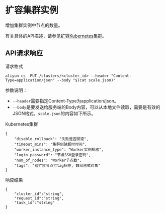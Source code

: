 # 扩容集群实例

增加集群实例中节点的数量。

有关具体的API描述，请参见[扩容Kubernetes集群](/cn.zh-CN/API参考/集群/扩容集群/扩容Kubernetes集群.md)。

## API请求响应

请求格式

```
aliyun cs  PUT /clusters/<cluster_id> --header "Content-Type=application/json" --body "$(cat scale.json)"
```

参数说明：

-   `--header`需要指定Content-Type为application/json。
-   `--body`是要发送给服务端的Body内容，可以从本地文件读取，需要是有效的JSON格式。`scale.json`的内容如下所示。

Kubernetes集群

```
{
    "disable_rollback": "失败是否回滚",
    "timeout_mins": "集群创建超时时间",
    "worker_instance_type": "Worker实例规格",
    "login_password": "节点SSH登录密码",    
    "num_of_nodes": "Worker节点数",
    "tags": "给扩容节点打tag标签, 数组格式对象"
}
```

响应结果

```
{
    "cluster_id":"string",
    "request_id":"string",
    "task_id":"string"
}
```

